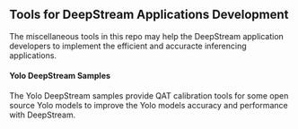 ## Tools for DeepStream Applications Development

The miscellaneous tools in this repo may help the DeepStream application developers to implement the efficient and accuracte inferencing applications.

#### Yolo DeepStream Samples
The Yolo DeepStream samples provide QAT calibration tools for some open source Yolo models to improve the Yolo models accuracy and performance with DeepStream.
